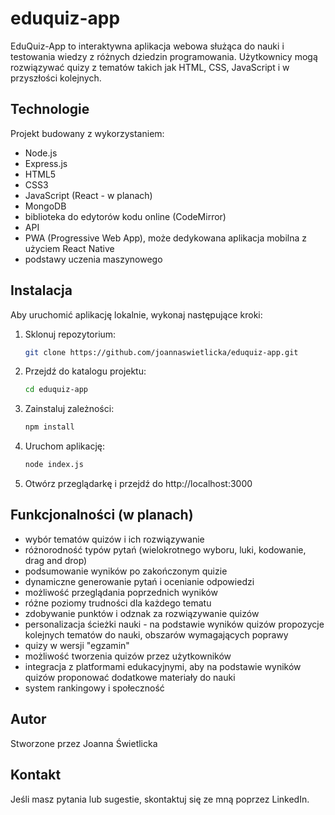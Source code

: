 # eduquiz-app

EduQuiz-App to interaktywna aplikacja webowa służąca do nauki i testowania wiedzy z różnych dziedzin programowania. Użytkownicy mogą rozwiązywać quizy z tematów takich jak HTML, CSS, JavaScript i w przyszłości kolejnych.

## Technologie

Projekt budowany z wykorzystaniem:
- Node.js
- Express.js
- HTML5
- CSS3
- JavaScript (React - w planach)
- MongoDB
- biblioteka do edytorów kodu online (CodeMirror)
- API
- PWA (Progressive Web App), może dedykowana aplikacja mobilna z użyciem React Native
- podstawy uczenia maszynowego

## Instalacja

Aby uruchomić aplikację lokalnie, wykonaj następujące kroki:

1. Sklonuj repozytorium:
   ```bash
   git clone https://github.com/joannaswietlicka/eduquiz-app.git
2. Przejdź do katalogu projektu:
    ```bash
    cd eduquiz-app
3. Zainstaluj zależności:
    ```bash
    npm install
4. Uruchom aplikację:
    ```bash
    node index.js
5. Otwórz przeglądarkę i przejdź do http://localhost:3000

## Funkcjonalności (w planach)
- wybór tematów quizów i ich rozwiązywanie
- różnorodność typów pytań (wielokrotnego wyboru, luki, kodowanie, drag and drop)
- podsumowanie wyników po zakończonym quizie
- dynamiczne generowanie pytań i ocenianie odpowiedzi
- możliwość przeglądania poprzednich wyników
- różne poziomy trudności dla każdego tematu
- zdobywanie punktów i odznak za rozwiązywanie quizów
- personalizacja ścieżki nauki - na podstawie wyników quizów propozycje kolejnych tematów do nauki, obszarów wymagających poprawy
- quizy w wersji "egzamin"
- możliwość tworzenia quizów przez użytkowników
- integracja z platformami edukacyjnymi, aby na podstawie wyników quizów proponować dodatkowe materiały do nauki
- system rankingowy i społeczność

## Autor
Stworzone przez Joanna Świetlicka

## Kontakt
Jeśli masz pytania lub sugestie, skontaktuj się ze mną poprzez LinkedIn.